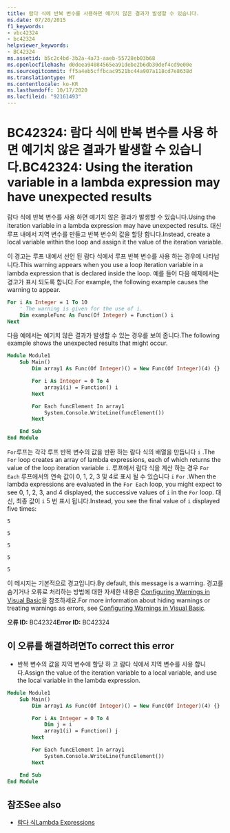 ```yaml
---
title: 람다 식에 반복 변수를 사용하면 예기치 않은 결과가 발생할 수 있습니다.
ms.date: 07/20/2015
f1_keywords:
- vbc42324
- bc42324
helpviewer_keywords:
- BC42324
ms.assetid: b5c2c4bd-3b2a-4a73-aaeb-55728eb03b68
ms.openlocfilehash: d0deea94084565ea91debe2b6db30def4cd9e00e
ms.sourcegitcommit: ff5a4eb5cffbcac9521bc44a907a118cd7e8638d
ms.translationtype: MT
ms.contentlocale: ko-KR
ms.lasthandoff: 10/17/2020
ms.locfileid: "92161493"
---
```

# <a name="bc42324-using-the-iteration-variable-in-a-lambda-expression-may-have-unexpected-results"></a><span data-ttu-id="76938-102">BC42324: 람다 식에 반복 변수를 사용 하면 예기치 않은 결과가 발생할 수 있습니다.</span><span class="sxs-lookup"><span data-stu-id="76938-102">BC42324: Using the iteration variable in a lambda expression may have unexpected results</span></span>

<span data-ttu-id="76938-103">람다 식에 반복 변수를 사용 하면 예기치 않은 결과가 발생할 수 있습니다.</span><span class="sxs-lookup"><span data-stu-id="76938-103">Using the iteration variable in a lambda expression may have unexpected results.</span></span> <span data-ttu-id="76938-104">대신 루프 내에서 지역 변수를 만들고 반복 변수의 값을 할당 합니다.</span><span class="sxs-lookup"><span data-stu-id="76938-104">Instead, create a local variable within the loop and assign it the value of the iteration variable.</span></span>

 <span data-ttu-id="76938-105">이 경고는 루프 내에서 선언 된 람다 식에서 루프 반복 변수를 사용 하는 경우에 나타납니다.</span><span class="sxs-lookup"><span data-stu-id="76938-105">This warning appears when you use a loop iteration variable in a lambda expression that is declared inside the loop.</span></span> <span data-ttu-id="76938-106">예를 들어 다음 예제에서는 경고가 표시 되도록 합니다.</span><span class="sxs-lookup"><span data-stu-id="76938-106">For example, the following example causes the warning to appear.</span></span>

```vb
For i As Integer = 1 To 10
    ' The warning is given for the use of i.
    Dim exampleFunc As Func(Of Integer) = Function() i
Next
```

 <span data-ttu-id="76938-107">다음 예에서는 예기치 않은 결과가 발생할 수 있는 경우를 보여 줍니다.</span><span class="sxs-lookup"><span data-stu-id="76938-107">The following example shows the unexpected results that might occur.</span></span>

```vb
Module Module1
    Sub Main()
        Dim array1 As Func(Of Integer)() = New Func(Of Integer)(4) {}

        For i As Integer = 0 To 4
            array1(i) = Function() i
        Next

        For Each funcElement In array1
            System.Console.WriteLine(funcElement())
        Next

    End Sub
End Module
```

 <span data-ttu-id="76938-108">`For`루프는 각각 루프 반복 변수의 값을 반환 하는 람다 식의 배열을 만듭니다 `i` .</span><span class="sxs-lookup"><span data-stu-id="76938-108">The `For` loop creates an array of lambda expressions, each of which returns the value of the loop iteration variable `i`.</span></span> <span data-ttu-id="76938-109">루프에서 람다 식을 계산 하는 경우 `For Each` 루프에서의 연속 값이 0, 1, 2, 3 및 4로 표시 될 수 있습니다 `i` `For` .</span><span class="sxs-lookup"><span data-stu-id="76938-109">When the lambda expressions are evaluated in the `For Each` loop, you might expect to see 0, 1, 2, 3, and 4 displayed, the successive values of `i` in the `For` loop.</span></span> <span data-ttu-id="76938-110">대신, 최종 값이 `i` 5 번 표시 됩니다.</span><span class="sxs-lookup"><span data-stu-id="76938-110">Instead, you see the final value of `i` displayed five times:</span></span>

 `5`

 `5`

 `5`

 `5`

 `5`

 <span data-ttu-id="76938-111">이 메시지는 기본적으로 경고입니다.</span><span class="sxs-lookup"><span data-stu-id="76938-111">By default, this message is a warning.</span></span> <span data-ttu-id="76938-112">경고를 숨기거나 오류로 처리하는 방법에 대한 자세한 내용은 [Configuring Warnings in Visual Basic](/visualstudio/ide/configuring-warnings-in-visual-basic)을 참조하세요.</span><span class="sxs-lookup"><span data-stu-id="76938-112">For more information about hiding warnings or treating warnings as errors, see [Configuring Warnings in Visual Basic](/visualstudio/ide/configuring-warnings-in-visual-basic).</span></span>

 <span data-ttu-id="76938-113">**오류 ID:** BC42324</span><span class="sxs-lookup"><span data-stu-id="76938-113">**Error ID:** BC42324</span></span>

## <a name="to-correct-this-error"></a><span data-ttu-id="76938-114">이 오류를 해결하려면</span><span class="sxs-lookup"><span data-stu-id="76938-114">To correct this error</span></span>

- <span data-ttu-id="76938-115">반복 변수의 값을 지역 변수에 할당 하 고 람다 식에서 지역 변수를 사용 합니다.</span><span class="sxs-lookup"><span data-stu-id="76938-115">Assign the value of the iteration variable to a local variable, and use the local variable in the lambda expression.</span></span>

```vb
Module Module1
    Sub Main()
        Dim array1 As Func(Of Integer)() = New Func(Of Integer)(4) {}

        For i As Integer = 0 To 4
            Dim j = i
            array1(i) = Function() j
        Next

        For Each funcElement In array1
            System.Console.WriteLine(funcElement())
        Next

    End Sub
End Module
```

## <a name="see-also"></a><span data-ttu-id="76938-116">참조</span><span class="sxs-lookup"><span data-stu-id="76938-116">See also</span></span>

- [<span data-ttu-id="76938-117">람다 식</span><span class="sxs-lookup"><span data-stu-id="76938-117">Lambda Expressions</span></span>](../../programming-guide/language-features/procedures/lambda-expressions.md)
